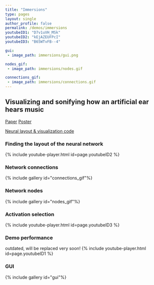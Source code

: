 ```yaml
---
title: "Immersions"
type: pages
layout: single
author_profile: false
permalink: /demos/immersions
youtubeID1: "D7v1uVH_MSk"
youtubeID2: "kEjAZEUFPcI"
youtubeID3: "B65WTvFB--4"

gui:
 - image_path: immersions/gui.png

nodes_gif:
 - image_path: immersions/nodes.gif

connections_gif:
 - image_path: immersions/connections.gif
---
```


## Visualizing and sonifying how an artificial ear hears music

[Paper](/assets/pdfs/Immersions_NeurIPS.pdf)
[Poster](/assets/pdfs/Immersions_Poster.pdf)

[Neural layout & visualization code](https://github.com/vincentherrmann/neural-layout)


### Finding the layout of the neural network
{% include youtube-player.html id=page.youtubeID2 %}

### Network connections
{% include gallery id="connections_gif"%}

### Network nodes
{% include gallery id="nodes_gif"%}

### Activation selection
{% include youtube-player.html id=page.youtubeID3 %}

### Demo performance
outdated, will be replaced very soon!
{% include youtube-player.html id=page.youtubeID1 %}

### GUI
{% include gallery id="gui"%}
